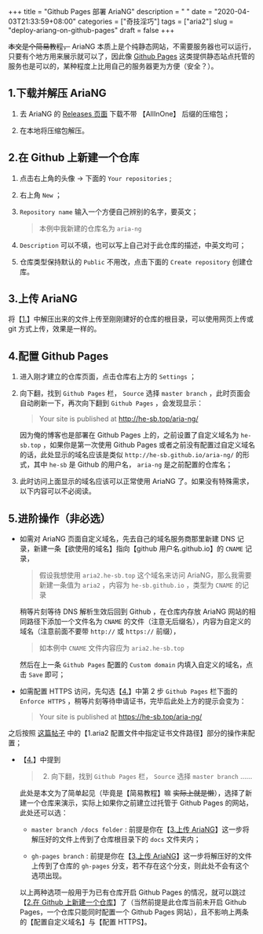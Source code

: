 +++
title = "Github Pages 部署 AriaNG"
description = " "
date = "2020-04-03T21:33:59+08:00"
categories = ["奇技淫巧"]
tags = ["aria2"]
slug = "deploy-ariang-on-github-pages"
draft = false
+++

~~本文是个简易教程，~~ AriaNG 本质上是个纯静态网站，不需要服务器也可以运行，只要有个地方用来展示就可以了，因此像 [Github Pages](https://pages.github.com/) 这类提供静态站点托管的服务也是可以的，某种程度上比用自己的服务器更为方便（安全？）。

## 1.下载并解压 AriaNG

1. 去 AriaNG 的 [Releases 页面](https://github.com/mayswind/AriaNg/releases/latest) 下载不带 【AllInOne】 后缀的压缩包；

2. 在本地将压缩包解压。

## 2.在 Github 上新建一个仓库

1. 点击右上角的头像 -> 下面的 `Your repositories` ;

2. 右上角 `New` ；

3. `Repository name` 输入一个方便自己辨别的名字，要英文；

    > 本例中我新建的仓库名为 `aria-ng`

4. `Description` 可以不填，也可以写上自己对于此仓库的描述，中英文均可；

5. 仓库类型保持默认的 `Public` 不用改，点击下面的 `Create repository` 创建仓库。

## 3.上传 AriaNG

将【[1.](#1下载并解压-ariang)】中解压出来的文件上传至刚刚建好的仓库的根目录，可以使用网页上传或 git 方式上传，效果是一样的。

## 4.配置 Github Pages

1. 进入刚才建立的仓库页面，点击仓库右上方的 `Settings` ；

2. 向下翻，找到 `Github Pages` 栏， `Source` 选择 `master branch` ，此时页面会自动刷新一下，再次向下翻到 `Github Pages` ，会发现显示：

    > Your site is published at http://he-sb.top/aria-ng/

    因为俺的博客也是部署在 Github Pages 上的，之前设置了自定义域名为 `he-sb.top` ，如果你是第一次使用 Github Pages 或者之前没有配置过自定义域名的话，此处显示的域名应该是类似 `http://he-sb.github.io/aria-ng/` 的形式，其中 `he-sb` 是 Github 的用户名， `aria-ng` 是之前配置的仓库名；

3. 此时访问上面显示的域名应该可以正常使用 AriaNG 了。如果没有特殊需求，以下内容可以不必阅读。

## 5.进阶操作（非必选）

* 如需对 AriaNG 页面自定义域名，先去自己的域名服务商那里新建 DNS 记录，新建一条【欲使用的域名】指向【github 用户名.github.io】的 `CNAME` 记录，

    > 假设我想使用 `aria2.he-sb.top` 这个域名来访问 AriaNG，那么我需要新建一条值为 `aria2` ，内容为 `he-sb.github.io` ，类型为 `CNAME` 的记录
    
    稍等片刻等待 DNS 解析生效后回到 Github ，在仓库内存放 AriaNG 网站的相同路径下添加一个文件名为 `CNAME` 的文件（注意无后缀名），内容为自定义的域名（注意前面不要带 `http://` 或 `https://` 前缀），
    
    > 如本例中 `CNAME` 文件内容应为 `aria2.he-sb.top`

    然后在上一条 `Github Pages` 配置的 `Custom domain` 内填入自定义的域名，点击 `Save` 即可；

* 如需配置 HTTPS 访问，先勾选【[4.](#4配置-github-pages)】中第 2 步 `Github Pages` 栏下面的 `Enforce HTTPS` ，稍等片刻等待申请证书，完毕后此处上方的提示会变为：

    > Your site is published at https://he-sb.top/aria-ng/

之后按照 [这篇帖子](/posts/use-https-on-ariang/) 中的【1.aria2 配置文件中指定证书文件路径】部分的操作来配置；

* 【[4.](#4配置-github-pages)】中提到

    > 2. 向下翻，找到 `Github Pages` 栏， `Source` 选择 `master branch` ……

    此处是本文为了简单起见（毕竟是【简易教程】嘛 ~~实际上就是懒~~），选择了新建一个仓库来演示，实际上如果你之前建立过托管于 Github Pages 的网站，此处还可以选：

    * `master branch /docs folder` : 前提是你在【[3.上传 AriaNG](#3上传-ariang)】这一步将解压好的文件上传到了仓库根目录下的 `docs` 文件夹内；

    * `gh-pages branch` : 前提是你在【[3.上传 AriaNG](#3上传-ariang)】这一步将解压好的文件上传到了仓库的 `gh-pages` 分支，若不存在这个分支，则此处不会有这个选项出现。

    以上两种选项一般用于为已有仓库开启 Github Pages 的情况，就可以跳过【[2.在 Github 上新建一个仓库](#2在-github-上新建一个仓库)】了（当然前提是此仓库当前未开启 Github Pages，一个仓库只能同时配置一个 Github Pages 网站），且不影响上两条的【配置自定义域名】与【配置 HTTPS】。